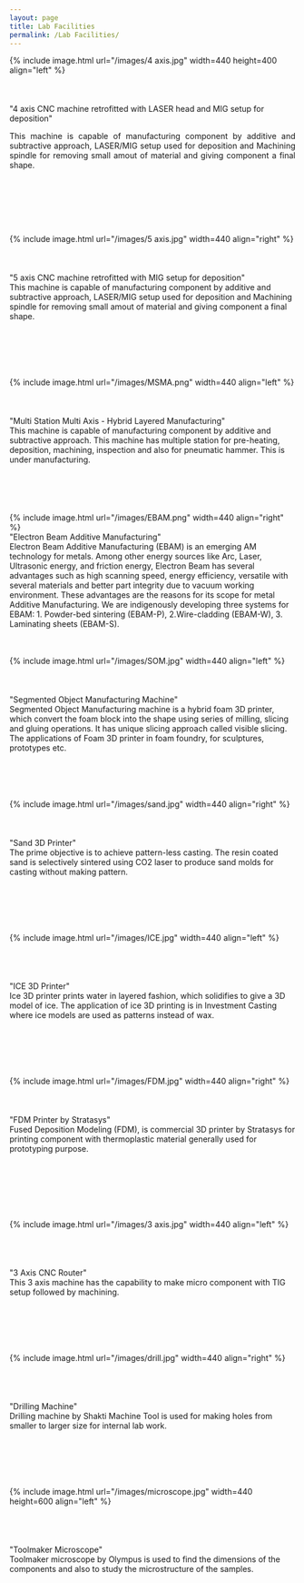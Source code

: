 ```yaml
---
layout: page
title: Lab Facilities
permalink: /Lab Facilities/
---
```


{% include image.html url="/images/4 axis.jpg" width=440 height=400  align="left" %}
<br/><br/><br/><br/>"4 axis CNC machine retrofitted with LASER head and MIG setup for deposition"  <br/>
<p align ="justify">This machine is capable of manufacturing component by additive and subtractive approach, LASER/MIG setup used for deposition and Machining spindle for removing small amout of material and giving component a final shape.</p>
<br/><br/><br/><br/><br/>


{% include image.html url="/images/5 axis.jpg" width=440 align="right" %}
<br/><br/><br/><br/>"5 axis CNC machine retrofitted with MIG setup for deposition"  <br/>
This machine is capable of manufacturing component by additive and subtractive approach, LASER/MIG setup used for deposition and Machining spindle for removing small amout of material and giving component a final shape.
<br/><br/><br/><br/><br/><br/>

{% include image.html url="/images/MSMA.png" width=440 align="left" %}
<br/><br/><br/><br/>"Multi Station Multi Axis - Hybrid Layered Manufacturing"  <br/>
This machine is capable of manufacturing component by additive and subtractive approach. This machine has multiple station for pre-heating, deposition, machining, inspection and also for pneumatic hammer. This is under manufacturing.
<br/><br/><br/><br/><br/><br/>
{% include image.html url="/images/EBAM.png" width=440 align="right" %}
<br/>"Electron Beam Additive Manufacturing"  <br/>
Electron Beam Additive Manufacturing (EBAM) is an emerging AM technology for metals. Among other energy sources like Arc, Laser, Ultrasonic energy, and friction energy, Electron Beam has several advantages such as high scanning speed, energy efficiency, versatile with several materials and better part integrity due to vacuum working environment. These advantages are the reasons for its scope for metal Additive Manufacturing. We are indigenously developing three systems for EBAM: 1. Powder-bed sintering (EBAM-P), 2.Wire-cladding (EBAM-W), 3. Laminating sheets (EBAM-S). 
<br/><br/><br/>

{% include image.html url="/images/SOM.jpg" width=440 align="left" %}
<br/><br/><br/><br/>"Segmented Object Manufacturing Machine"  <br/>
Segmented Object Manufacturing machine is a hybrid foam 3D printer, which convert the foam block into the shape using series of milling, slicing and gluing operations. It has unique slicing approach called visible slicing. The applications of Foam 3D printer in foam foundry, for sculptures, prototypes etc.
<br/><br/><br/><br/><br/>

{% include image.html url="/images/sand.jpg" width=440 align="right" %}
<br/><br/><br/><br/>"Sand 3D Printer"  <br/>
The prime objective is to achieve pattern-less casting. The resin coated sand is selectively sintered using CO2 laser to produce sand molds for casting without making pattern.
<br/><br/><br/><br/><br/><br/>

{% include image.html url="/images/ICE.jpg" width=440 align="left" %}
<br/><br/><br/><br/><br/>"ICE 3D Printer"  <br/>
Ice 3D printer prints water in layered fashion, which solidifies to give a 3D model of ice. The application of ice 3D printing is in Investment Casting where ice models are used as patterns instead of wax.
<br/><br/><br/><br/><br/><br/>

{% include image.html url="/images/FDM.jpg" width=440 align="right" %}
<br/><br/><br/><br/>"FDM Printer by Stratasys"  <br/>
Fused Deposition Modeling (FDM), is commercial 3D printer by Stratasys for printing component with thermoplastic material generally used for prototyping purpose. 
<br/><br/><br/><br/><br/><br/><br/>

{% include image.html url="/images/3 axis.jpg" width=440 align="left" %}
<br/><br/><br/><br/><br/>"3 Axis CNC Router"  <br/>
This 3 axis machine has the capability to make micro component with TIG setup followed by machining.
<br/><br/><br/><br/><br/><br/>

{% include image.html url="/images/drill.jpg" width=440 align="right" %}
<br/><br/><br/><br/><br/>"Drilling Machine"  <br/>
Drilling machine by Shakti Machine Tool is used for making holes from smaller to larger size for internal lab work.
<br/><br/><br/><br/><br/><br/>

{% include image.html url="/images/microscope.jpg" width=440 height=600 align="left" %}
<br/><br/><br/><br/><br/>"Toolmaker Microscope"  <br/>
Toolmaker microscope by Olympus is used to find the dimensions of the components and also to study the microstructure of the samples.
<br/><br/><br/><br/><br/><br/>